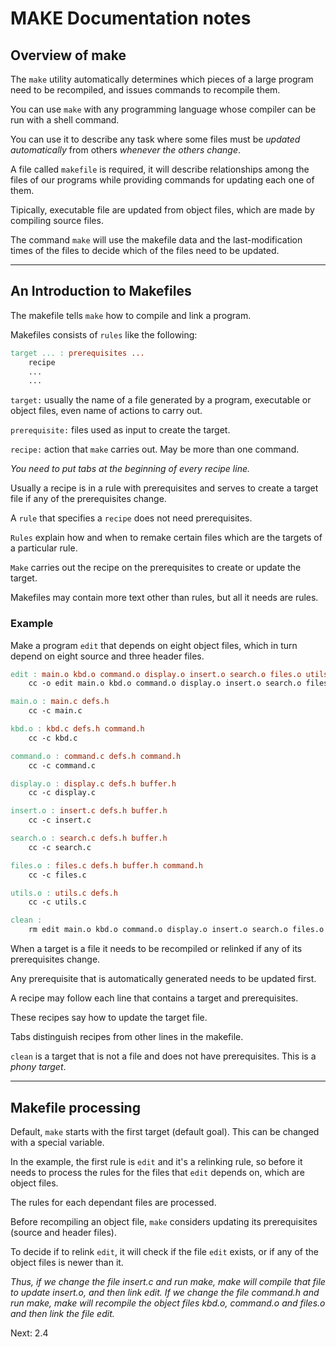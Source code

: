 # MAKE Documentation notes

## Overview of make

The `make` utility automatically determines which pieces of a large program need to be
recompiled, and issues commands to recompile them.

You can use `make` with any programming language whose compiler can be run with a shell command.

You can use it to describe any task where some files must be _updated automatically_ from others _whenever the others change_.

A file called `makefile` is required, it will describe relationships among the files of our programs while providing commands for updating each one of them.

Tipically, executable file are updated from object files, which are made by compiling source files.

The command `make` will use the makefile data and the last-modification times of the files to decide which of the files need to be updated.

---

## An Introduction to Makefiles

The makefile tells `make` how to compile and link a program.

Makefiles consists of `rules` like the following:

```makefile
target ... : prerequisites ...
    recipe
    ...
    ...
```

`target:` usually the name of a file generated by a program, executable or object files, even name of actions to carry out.

`prerequisite:` files used as input to create the target.

`recipe:` action that `make` carries out. May be more than one command.

_You need to put tabs at the beginning of every recipe line._

Usually a recipe is in a rule with prerequisites and serves to create a target file if any of the prerequisites change.

A `rule` that specifies a `recipe` does not need prerequisites.

`Rules` explain how and when to remake certain files which are the targets of a particular rule.

`Make` carries out the recipe on the prerequisites to create or update the target.

Makefiles may contain more text other than rules, but all it needs are rules.

### Example

Make a program `edit` that depends on eight object files, which in turn depend on eight source and three header files.

```makefile
edit : main.o kbd.o command.o display.o insert.o search.o files.o utils.o
    cc -o edit main.o kbd.o command.o display.o insert.o search.o files.o utils.o

main.o : main.c defs.h
    cc -c main.c

kbd.o : kbd.c defs.h command.h
    cc -c kbd.c

command.o : command.c defs.h command.h
    cc -c command.c

display.o : display.c defs.h buffer.h
    cc -c display.c

insert.o : insert.c defs.h buffer.h
    cc -c insert.c

search.o : search.c defs.h buffer.h
    cc -c search.c

files.o : files.c defs.h buffer.h command.h
    cc -c files.c

utils.o : utils.c defs.h
    cc -c utils.c

clean :
    rm edit main.o kbd.o command.o display.o insert.o search.o files.o utils.o
```

When a target is a file it needs to be recompiled or relinked if any of its prerequisites change.

Any prerequisite that is automatically generated needs to be updated first.

A recipe may follow each line that contains a target and prerequisites.

These recipes say how to update the target file.

Tabs distinguish recipes from other lines in the makefile.

`clean` is a target that is not a file and does not have prerequisites. This is a _phony target_.

---

## Makefile processing

Default, `make` starts with the first target (default goal). This can be changed with a special variable.

In the example, the first rule is `edit` and it's a relinking rule, so before it needs to process the rules for the files that `edit` depends on, which are object files.

The rules for each dependant files are processed.

Before recompiling an object file, `make` considers updating its prerequisites (source and header files).

To decide if to relink `edit`, it will check if the file `edit` exists, or if any of the object files is newer than it.

_Thus, if we change the file insert.c and run make, make will compile that file to update insert.o, and then link edit. If we change the file command.h and run make, make will recompile the object files kbd.o, command.o and files.o and then link the file edit._

Next: 2.4

